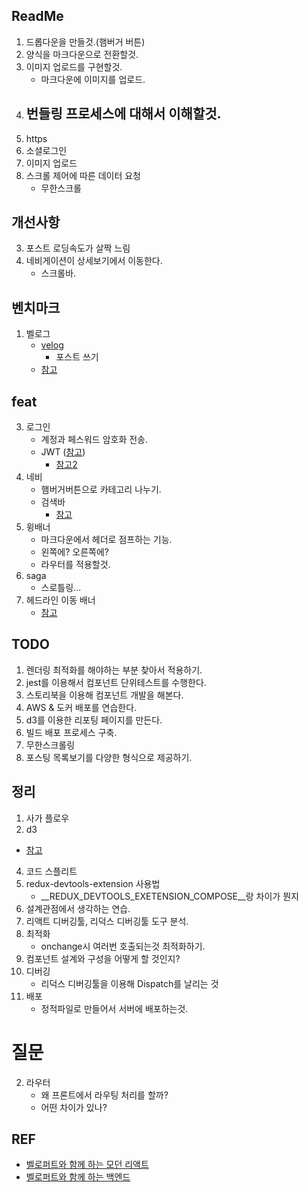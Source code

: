 ## ReadMe



1. 드롭다운을 만들것.(햄버거 버튼)
3. 양식을 마크다운으로 전환할것.
4. 이미지 업로드를 구현할것.
    - 마크다운에 이미지를 업로드.
5. 번들링 프로세스에 대해서 이해할것.    
    - 
6. https
7. 소셜로그인
8. 이미지 업로드
9. 스크롤 제어에 따른 데이터 요청
    - 무한스크롤



## 개선사항
3. 포스트 로딩속도가 살짝 느림
6. 네비게이션이 상세보기에서 이동한다. 
    - 스크롤바.


## 벤치마크
1. 벨로그
    - [velog](https://velog.io/@_uchanlee/Semantic-UI%EC%8B%9C%EB%A7%A8%ED%8B%B1-UI-%EB%A7%9B%EB%B3%B4%EA%B8%B0)
        - 포스트 쓰기
    - [참고](https://blog.woolta.com/)


## feat
3. 로그인
    - 계정과 페스워드 암호화 전송.
    - JWT ([참고](https://github.com/velopert/nodejs-jwt-example))
        - [참고2](https://backend-intro.vlpt.us/4/01.html)
4. 네비
    - 햄버거버튼으로 카테고리 나누기.
    - 검색바 
      - [참고](https://blog.woolta.com/)
5. 윙배너
    - 마크다운에서 헤더로 점프하는 기능.
    - 왼쪽에? 오른쪽에?
    - 라우터를 적용할것.
8. saga
    - 스로틀링...
9. 헤드라인 이동 배너
    - [참고](https://velog.io/@dvmflstm/RxJS-Practice)



## TODO
1. 렌더링 최적화를 해야하는 부분 찾아서 적용하기.
4. jest를 이용해서 컴포넌트 단위테스트를 수행한다.
5. 스토리북을 이용해 컴포넌트 개발을 해본다.
6. AWS & 도커 배포를 연습한다.
7. d3를 이용한 리포팅 페이지를 만든다.
8. 빌드 배포 프로세스 구축.
9. 무한스크롤링
10. 포스팅 목록보기를 다양한 형식으로 제공하기.




## 정리
1. 사가 플로우
3. d3
- [참고](https://riptutorial.com/ko/d3-js/example/8402/%EC%A2%8C%ED%91%9C%EA%B3%84)
4. 코드 스플리트
7. redux-devtools-extension 사용법 
    - __REDUX_DEVTOOLS_EXETENSION_COMPOSE__랑 차이가 뭔지
8. 설계관점에서 생각하는 연습.
9. 리액트 디버깅툴, 리덕스 디버깅툴 도구 분석.
10. 최적화
    - onchange시 여러번 호출되는것 최적화하기.
14. 컴포넌트 설계와 구성을 어떻게 할 것인지?
16. 디버깅
    - 리덕스 디버깅툴을 이용해 Dispatch를 날리는 것
17. 배포
    - 정적파일로 만들어서 서버에 배포하는것.



# 질문

2. 라우터
    - 왜 프론트에서 라우팅 처리를 할까?
    - 어떤 차이가 있나?


## REF
- [벨로퍼트와 함께 하는 모던 리액트](https://react.vlpt.us/basic/01-concept.html)
- [벨로퍼트와 함께 하는 백엔드](https://backend-intro.vlpt.us/6/04.html)